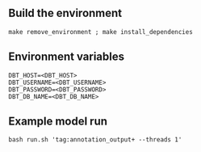 ## Build the environment
```
make remove_environment ; make install_dependencies
```

## Environment variables
```
DBT_HOST=<DBT_HOST>
DBT_USERNAME=<DBT_USERNAME>
DBT_PASSWORD=<DBT_PASSWORD>
DBT_DB_NAME=<DBT_DB_NAME>
```

## Example model run
```
bash run.sh 'tag:annotation_output+ --threads 1'
```